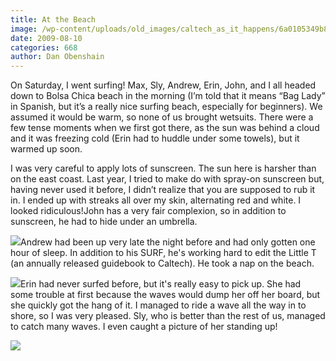 ```yaml
---
title: At the Beach
image: /wp-content/uploads/old_images/caltech_as_it_happens/6a0105349b8251970b0120a53390fd970c.jpg
date: 2009-08-10
categories: 668
author: Dan Obenshain
---
```



On Saturday, I went surfing!
Max, Sly, Andrew, Erin, John, and I all headed down to Bolsa Chica beach in the morning (I’m told that it means “Bag Lady” in Spanish, but it’s a really nice surfing beach, especially for beginners). We assumed it would be warm, so none of us brought wetsuits. There were a few tense moments when we first got there, as the sun was behind a cloud and it was freezing cold (Erin had to huddle under some towels), but it warmed up soon.

I was very careful to apply lots of sunscreen. The sun here is harsher than on the east coast. Last year, I tried to make do with spray-on sunscreen but, having never used it before, I didn’t realize that you are supposed to rub it in. I ended up with streaks all over my skin, alternating red and white. I looked ridiculous!John has a very fair complexion, so in addition to sunscreen, he had to hide under an umbrella.


![](/old_images/caltech_as_it_happens/6a0105349b8251970b0120a5338ccc970c.jpg)Andrew had been up very late the night before and had only gotten one hour of sleep. In addition to his SURF, he's working hard to edit the Little T (an annually released guidebook to Caltech). He took a nap on the beach.


![](/old_images/6a0105349b8251970b0120a4dc86e4970b-800wi.jpg)Erin had never surfed before, but it's really easy to pick up. She had some trouble at first because the waves would dump her off her board, but she quickly got the hang of it. I managed to ride a wave all the way in to shore, so I was very pleased. Sly, who is better than the rest of us, managed to catch many waves. I even caught a picture of her standing up!


![](/old_images/6a0105349b8251970b0120a53392af970c-800wi.jpg)
